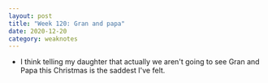 ```yaml
---
layout: post
title: "Week 120: Gran and papa"
date: 2020-12-20
category: weaknotes
---
```

* I think telling my daughter that actually we aren't going to see Gran and Papa this Christmas is the saddest I've felt.
